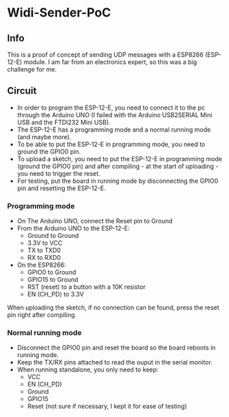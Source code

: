 # Widi-Sender-PoC

## Info

This is a proof of concept of sending UDP messages with a ESP8266 (ESP-12-E) module. I am far from an electronics expert, so this was a big challenge for me.

## Circuit

* In order to program the ESP-12-E, you need to connect it to the pc through the Arduino UNO (I failed with the Arduino USB2SERIAL Mini USB and the FTDI232 Mini USB).
* The ESP-12-E has a programming mode and a normal running mode (and maybe more).
* To be able to put the ESP-12-E in programming mode, you need to ground the GPIO0 pin.
* To upload a sketch, you need to put the ESP-12-E in programming mode (ground the GPIO0 pin) and after compiling - at the start of uploading - you need to trigger the reset.
* For testing, put the board in running mode by disconnecting the GPIO0 pin and resetting the ESP-12-E.

### Programming mode

* On The Arduino UNO, connect the Reset pin to Ground
* From the Arduino UNO to the ESP-12-E:
  * Ground to Ground
  * 3.3V to VCC
  * TX to TXD0
  * RX to RXD0
* On the ESP8266:
  * GPIO0 to Ground
  * GPIO15 to Ground
  * RST (reset) to a button with a 10K resistor
  * EN (CH_PD) to 3.3V

When uploading the sketch, if no connection can be found, press the reset pin right after compiling.

### Normal running mode

* Disconnect the GPIO0 pin and reset the board so the board reboots in running mode.
* Keep the TX/RX pins attached to read the ouput in the serial monitor.
* When running standalone, you only need to keep:
  * VCC
  * EN (CH_PD)
  * Ground
  * GPIO15
  * Reset (not sure if necessary, I kept it for ease of testing)

